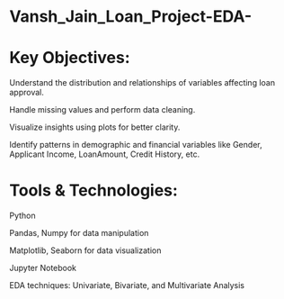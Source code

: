# Vansh_Jain_Loan_Project-EDA-

# Key Objectives:
Understand the distribution and relationships of variables affecting loan approval.

Handle missing values and perform data cleaning.

Visualize insights using plots for better clarity.

Identify patterns in demographic and financial variables like Gender, Applicant Income, LoanAmount, Credit History, etc.

# Tools & Technologies:
Python

Pandas, Numpy for data manipulation

Matplotlib, Seaborn for data visualization

Jupyter Notebook

EDA techniques: Univariate, Bivariate, and Multivariate Analysis

